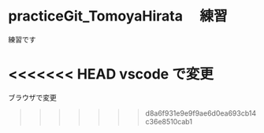 # practiceGit_TomoyaHirata 　練習

練習です

<<<<<<< HEAD
vscode で変更
=======
ブラウザで変更
>>>>>>> d8a6f931e9e9f9ae6d0ea693cb14c36e8510cab1
